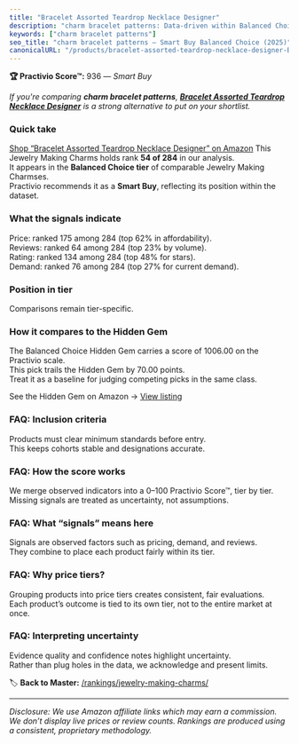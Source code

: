 ```yaml
---
title: "Bracelet Assorted Teardrop Necklace Designer"
description: "charm bracelet patterns: Data-driven within Balanced Choice ranking using the Practivio Score™. Positioned by quality, value, demand, findability, momentum."
keywords: ["charm bracelet patterns"]
seo_title: "charm bracelet patterns — Smart Buy Balanced Choice (2025)"
canonicalURL: "/products/bracelet-assorted-teardrop-necklace-designer-B0BJ6RKSXP/"
---
```


**🏆 Practivio Score™:** 936 — _Smart Buy_


*If you're comparing **charm bracelet patterns**, **[Bracelet Assorted Teardrop Necklace Designer](https://www.amazon.com/dp/B0BJ6RKSXP?tag=practivio-20)** is a strong alternative to put on your shortlist.*
### Quick take
[Shop “Bracelet Assorted Teardrop Necklace Designer” on Amazon](https://www.amazon.com/dp/B0BJ6RKSXP?tag=practivio-20)
This Jewelry Making Charms holds rank **54 of 284** in our analysis.  
It appears in the **Balanced Choice tier** of comparable Jewelry Making Charmses.  
Practivio recommends it as a **Smart Buy**, reflecting its position within the dataset.

### What the signals indicate
Price: ranked 175 among 284 (top 62% in affordability).  
Reviews: ranked 64 among 284 (top 23% by volume).  
Rating: ranked 134 among 284 (top 48% for stars).  
Demand: ranked 76 among 284 (top 27% for current demand).

### Position in tier
Comparisons remain tier-specific.

### How it compares to the Hidden Gem
The Balanced Choice Hidden Gem carries a score of 1006.00 on the Practivio scale.  
This pick trails the Hidden Gem by 70.00 points.  
Treat it as a baseline for judging competing picks in the same class.  

See the Hidden Gem on Amazon → [View listing](https://www.amazon.com/dp/B07DMMBY85?tag=practivio-20)

### FAQ: Inclusion criteria
Products must clear minimum standards before entry.  
This keeps cohorts stable and designations accurate.

### FAQ: How the score works
We merge observed indicators into a 0–100 Practivio Score™, tier by tier.  
Missing signals are treated as uncertainty, not assumptions.

### FAQ: What “signals” means here
Signals are observed factors such as pricing, demand, and reviews.  
They combine to place each product fairly within its tier.

### FAQ: Why price tiers?
Grouping products into price tiers creates consistent, fair evaluations.  
Each product’s outcome is tied to its own tier, not to the entire market at once.

### FAQ: Interpreting uncertainty
Evidence quality and confidence notes highlight uncertainty.  
Rather than plug holes in the data, we acknowledge and present limits.


🏷️ **Back to Master:** [/rankings/jewelry-making-charms/](/rankings/jewelry-making-charms/)

---
_Disclosure: We use Amazon affiliate links which may earn a commission. We don’t display live prices or review counts. Rankings are produced using a consistent, proprietary methodology._
